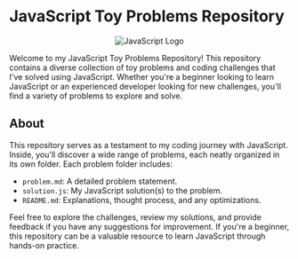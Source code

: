 # JavaScript Toy Problems Repository

<p align="center">
  <img src="https://upload.wikimedia.org/wikipedia/commons/thumb/6/6a/JavaScript-logo.png/200px-JavaScript-logo.png" alt="JavaScript Logo">
</p>

Welcome to my JavaScript Toy Problems Repository! This repository contains a diverse collection of toy problems and coding challenges that I've solved using JavaScript. Whether you're a beginner looking to learn JavaScript or an experienced developer looking for new challenges, you'll find a variety of problems to explore and solve.




## About

This repository serves as a testament to my coding journey with JavaScript. Inside, you'll discover a wide range of problems, each neatly organized in its own folder. Each problem folder includes:

- `problem.md`: A detailed problem statement.
- `solution.js`: My JavaScript solution(s) to the problem.
- `README.md`: Explanations, thought process, and any optimizations.

Feel free to explore the challenges, review my solutions, and provide feedback if you have any suggestions for improvement. If you're a beginner, this repository can be a valuable resource to learn JavaScript through hands-on practice.
